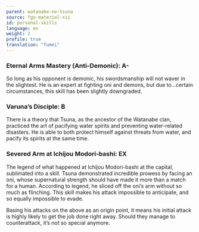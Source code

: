 ```yaml
---
parent: watanabe-no-tsuna
source: fgo-material-xii
id: personal-skills
language: en
weight: 2
profile: true
translation: "fumei"
---
```


### Eternal Arms Mastery (Anti-Demonic): A-

So long as his opponent is demonic, his swordsmanship will not waver in the slightest.
He is an expert at fighting oni and demons, but due to...certain circumstances, this skill has been slightly downgraded.

### Varuna’s Disciple: B

There is a theory that Tsuna, as the ancestor of the Watanabe clan, practiced the art of pacifying water spirits and preventing water-related disasters.
He is able to both protect himself against threats from water, and pacify its spirits at the same time.

### Severed Arm at Ichijou Modori-bashi: EX

The legend of what happened at Ichijou Modori-bashi at the capital, sublimated into a skill. Tsuna demonstrated incredible prowess by facing an oni, whose supernatural strength should have made it more than a match for a human. According to legend, he sliced off the oni’s arm without so much as flinching. This skill makes his attack impossible to anticipate, and so equally impossible to evade.

Basing his attacks on the above as an origin point, it means his initial attack is highly likely to get the job done right away. Should they manage to counterattack, it’s not so special anymore.
